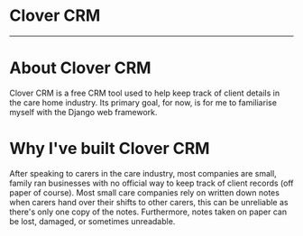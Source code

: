 # Clover CRM
-----------

# About Clover CRM
Clover CRM is a free CRM tool used to help keep track of client details in the care home industry. 
Its primary goal, for now, is for me to familiarise myself with the Django web framework.  

# Why I've built Clover CRM
After speaking to carers in the care industry, most companies are small, family ran businesses with no official way to keep track of client records (off paper of course).
Most small care companies rely on written down notes when carers hand over their shifts to other carers, this can be unreliable as there's only one copy of the notes.
Furthermore, notes taken on paper can be lost, damaged, or sometimes unreadable. 
